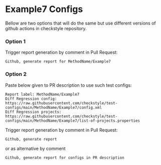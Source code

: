 # Example7 Configs

Bellow are two options that will do the same but use different versions
of github actions in checkstyle repository.


### Option 1
Trigger report generation by comment in Pull Request:
```
Github, generate report for MethodName/Example7
```

### Option 2

Paste below given to PR description to use such test configs:
```
Report label: MethodName/Example7
Diff Regression config: https://raw.githubusercontent.com/checkstyle/test-configs/main/MethodName/Example7/config.xml
Diff Regression projects: https://raw.githubusercontent.com/checkstyle/test-configs/main/MethodName/Example7/list-of-projects.properties
```

Trigger report generation by comment in Pull Request:
```
Github, generate report
```
or as alternative by comment
```
Github, generate report for configs in PR description
```
